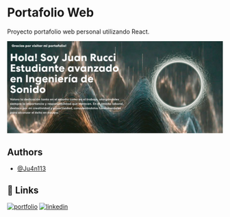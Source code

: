 
# Portafolio Web

Proyecto portafolio web personal utilizando React.



![Logo](src/assets/img/readm.png)


## Authors

- [@Ju4n113](https://github.com/Ju4n113)


## 🔗 Links
[![portfolio](https://img.shields.io/badge/my_portfolio-000?style=for-the-badge&logo=ko-fi&logoColor=white)](https://ju4n113.github.io/portafolio-juan-rucci/)
[![linkedin](https://img.shields.io/badge/linkedin-0A66C2?style=for-the-badge&logo=linkedin&logoColor=white)](https://www.linkedin.com/in/juanrucci/)


